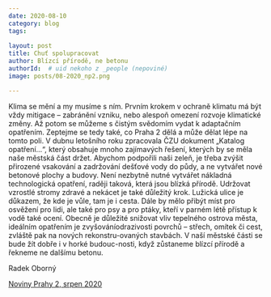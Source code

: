```yaml
---
date: 2020-08-10
category: blog
tags:
    
layout: post
title: Chuť spolupracovat
author: Blízcí přírodě, ne betonu
authorId:  # uid nekoho z _people (nepoviné)
image: posts/08-2020_np2.png

---
```


Klima se mění a my musíme s ním. Prvním krokem v ochraně klimatu má být vždy mitigace – zabránění vzniku, nebo alespoň omezení rozvoje klimatické změny. Až potom se můžeme s čistým svědomím vydat k adaptačním opatřením. Zeptejme se tedy také, co Praha 2 dělá a může dělat lépe na tomto poli. V dubnu letošního roku zpracovala ČZU dokument „Katalog opatření...“, který obsahuje mnoho zajímavých řešení, kterých by se měla naše městská část držet. Abychom podpořili naši zeleň, je třeba zvýšit přirozené vsakování a zadržování dešťové vody do půdy, a ne vytvářet nové betonové plochy a budovy. Není nezbytně nutné vytvářet nákladná technologická opatření, raději taková, která jsou blízká přírodě. Udržovat vzrostlé stromy zdravé a nekácet je také důležitý krok. Lužická ulice je důkazem, že kde je vůle, tam je i cesta. Dále by mělo přibýt míst pro osvěžení pro lidi, ale také pro psy a pro ptáky, kteří v parném létě přístup k vodě také ocení. Obecně je důležité snižovat vliv tepelného ostrova města, ideálním opatřením je zvyšováníodrazivosti povrchů – střech, omítek či cest, zvláště pak na nových rekonstru-ovaných stavbách. V naší městské části se bude žít dobře i v horké budouc-nosti, když zůstaneme blízcí přírodě a řekneme ne dalšímu betonu.

Radek Oborný


[Noviny Prahy 2, srpen 2020](http://praha2.cz/file/GZv1/08-2020-PRAHA-NOVINY-WEB.pdf)

